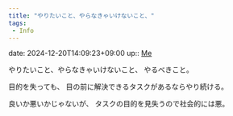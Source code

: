 ```yaml
---
title: "やりたいこと、やらなきゃいけないこと、"
tags:
 - Info
---
```


date: 2024-12-20T14:09:23+09:00
up:: [Me](../Bar/Novel/Chaos/Me.md)

やりたいこと、やらなきゃいけないこと、
やるべきこと。

目的を失っても、
目の前に解決できるタスクがあるならやり続ける。

良いか悪いかじゃないが、
タスクの目的を見失うので社会的には悪。